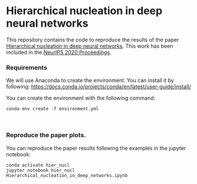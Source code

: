 # Hierarchical nucleation in deep neural networks

This repository contains the code to reproduce the results of the paper [Hierarchical nucleation in deep neural networks](https://arxiv.org/abs/2007.03506). This work has been included in the [NeurIPS 2020 Proceedings](https://papers.nips.cc/paper_files/paper/2020/hash/54f3bc04830d762a3b56a789b6ff62df-Abstract.html).

### Requirements
We will use Anaconda to create the environment. You can install it by following:
https://docs.conda.io/projects/conda/en/latest/user-guide/install/

You can create the environment with the following command:

```setup
conda env create -f environment.yml
```

<!-- The specific requirements we used to run the code are: python 3.8\ cython 0.29\ numpy 1.18\ matplotlib 3.1\ scipy 1.4\ scikt-learn 0.22\ jupyter notebook -->

<br>

### Reproduce the paper plots.
You can reproduce the paper results following the examples in the jupyter notebook:

```setup
conda activate hier_nucl
jupyter notebook hier_nucl Hierarchical_nucleation_in_deep_networks.ipynb
```
